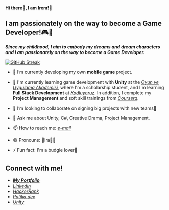 #### Hi there👋, I am Irem!💫

## I am passionately on the way to become a Game Developer!🎮📱

***Since my childhood, I aim to embody my dreams and dream characters and I am passionately on the way to become a Game Developer.***

<!--
**iraska/iraska** is a ✨ _special_ ✨ repository because its `README.md` (this file) appears on your GitHub profile.

Here are some ideas to get you started:-->

[![GitHub Streak](https://github-readme-streak-stats.herokuapp.com?user=)](https://git.io/streak-stats)

- 🔭 I’m currently developing my own **mobile game** project.

- 🌱 I'm currently learning game development with **Unity** at the *[Oyun ve Uygulama Akademisi](https://oyunveuygulamaakademisi.com/)*, where I'm a scholarship student, and I'm learning **Full Stack Development** at *[Kodluyoruz](https://kodluyoruz.org/)*. In addition, I complete my **Project Management** and soft skill trainings from *[Coursera](https://www.coursera.org/)*.

- 👯 I’m looking to collaborate on signing big projects with new teams🤝

- 💬 Ask me about Unity, C#, Creative Drama, Project Management.
- 📫 How to reach me: *[e-mail](siremturna@gmail.com)*
- 😄 Pronouns: 🌈Ira🧜‍♀️
- ⚡ Fun fact: I'm a budgie lover🦜

## Connect with me!
- ***[My Portfolio](https://iraska.github.io/)***
- *[LinkedIn](www.linkedin.com/in/irem-turna)*
- *[HackerRank](https://www.hackerrank.com/iraska)*
- *[Patika.dev](https://app.patika.dev/iraska)*
- *[Unity](https://learn.unity.com/u/iremturna)*
